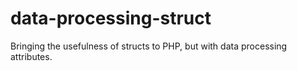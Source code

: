 # data-processing-struct
Bringing the usefulness of structs to PHP, but with data processing attributes.
